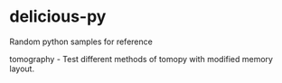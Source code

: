 # delicious-py
Random python samples for reference

tomography - Test different methods of tomopy with modified memory layout. 

